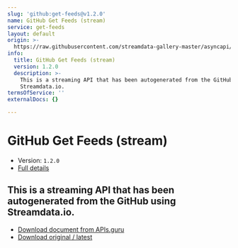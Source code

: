 ```yaml
---
slug: 'github:get-feeds@v1.2.0'
name: GitHub Get Feeds (stream)
service: get-feeds
layout: default
origin: >-
  https://raw.githubusercontent.com/streamdata-gallery-master/asyncapi/master/_listings/github/github-get-feeds-stream-async.md
info:
  title: GitHub Get Feeds (stream)
  version: 1.2.0
  description: >-
    This is a streaming API that has been autogenerated from the GitHub using
    Streamdata.io.
termsOfService: ''
externalDocs: {}

---
```

# GitHub Get Feeds (stream)

* Version: `1.2.0`
* [Full details](../html/github:get-feeds@v1.2.0.html)




## This is a streaming API that has been autogenerated from the GitHub using Streamdata.io.



* [Download document from APIs.guru](https://raw.githubusercontent.com/APIs-guru/asyncapi-directory/master/docs/APIs/github%3Aget-feeds%40v1.2.0.yaml)
* [Download original / latest](https://raw.githubusercontent.com/streamdata-gallery-master/asyncapi/master/_listings/github/github-get-feeds-stream-async.md)

<script type="application/ld+json">
{
  "@context": "http://schema.org/",
  "@type": "WebAPI",
  "description": "This is a streaming API that has been autogenerated from the GitHub using Streamdata.io.",
  "documentation": "",

  "name": "GitHub Get Feeds (stream)"
}
</script>

